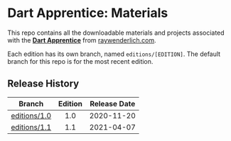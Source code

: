 # Dart Apprentice: Materials

This repo contains all the downloadable materials and projects associated with the **[Dart Apprentice](http://raywenderlich.com/books/dart-apprentice)** from [raywenderlich.com](https://www.raywenderlich.com).

Each edition has its own branch, named `editions/[EDITION]`. The default branch for this repo is for the most recent edition.

## Release History

| Branch                                                                          | Edition | Release Date |
| --------------------------------------------------------------------------------|:-------:|:------------:|
| [editions/1.0](https://github.com/raywenderlich/da-materials/tree/editions/1.0) | 1.0     | 2020-11-20   |
| [editions/1.1](https://github.com/raywenderlich/da-materials/tree/editions/1.1) | 1.1     | 2021-04-07   |
